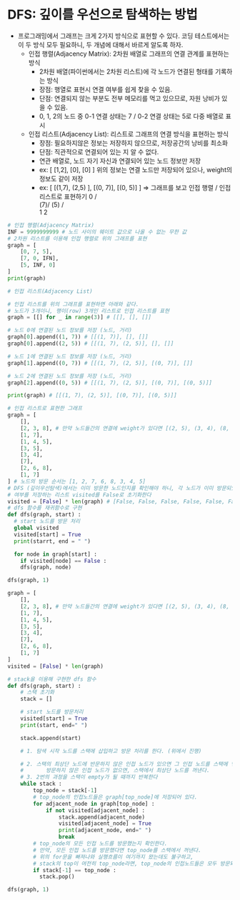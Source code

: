# DFS: 깊이를 우선으로 탐색하는 방법

* 프로그래밍에서 그래프는 크게 2가지 방식으로 표현할 수 있다.
  코딩 테스트에서는 이 두 방식 모두 필요하니, 두 개념에 대해서 바르게 알도록 하자.
  * 인접 행렬(Adjacency Matrix): 2차원 배열로 그래프의 연결 관계를 표현하는 방식
    - 2차원 배열(파이썬에서는 2차원 리스트)에 각 노드가 연결된 형태를 기록하는 방식
    - 장점: 행열로 표현시 연결 여부를 쉽게 찾을 수 있음.
    - 단점: 연결되지 않는 부분도 전부 메모리를 먹고 있으므로, 자원 낭비가 있을 수 있음.
    - 0, 1, 2의 노드 중
    0-1 연결 상태는 7 / 0-2 연결 상태는 5로 다중 배열로 표시
  * 인접 리스트(Adjacency List): 리스트로 그래프의 연결 방식을 표현하는 방식
    - 장점: 필요하지않은 정보는 저장하지 않으므로, 저장공간의 낭비를 최소화
    - 단점: 직관적으로 연결되어 있는 지 알 수 없다.
    - 연관 배열로, 노드 자기 자신과 연결되어 있는 노드 정보만 저장
    - ex: [ [1,2], [0], [0] ]
    위의 정보는 연결 노드만 저장되어 있으나, weight의 정보도 같이 저장
    - ex: [ [(1,7), (2,5) ],
            [(0, 7)],
            [(0, 5)]
          ]
=> 그래프를 보고 인접 행렬 / 인접 리스트로 표현하기
     0
    / \
(7)/   \(5)
  /     \
 1       2

```python
# 인접 행렬(Adjacency Matrix)
INF = 9999999999 # 노드 사이의 웨이트 값으로 나올 수 없는 무한 값
# 2차원 리스트를 이용해 인접 행렬로 위의 그래프를 표현
graph = [
    [0, 7, 5],
    [7, 0, IFN],
    [5, INF, 0]
]
print(graph)
```

```python
# 인접 리스트(Adjacency List)

# 인접 리스트를 위의 그래프를 표현하면 아래와 같다.
# 노드가 3개이니, 행이(row) 3개인 리스트로 인접 리스트를 표현
graph = [[] for _ in range(3)] # [[], [], []]

# 노드 0에 연결된 노드 정보를 저장 (노드, 거리)
graph[0].append((1, 7)) # [[(1, 7)], [], []]
graph[0].append((2, 5)) # [[(1, 7), (2, 5)], [], []]

# 노드 1에 연결된 노드 정보를 저장 (노드, 거리)
graph[1].append((0, 7)) # [[(1, 7), (2, 5)], [(0, 7)], []]

# 노드 2에 연결된 노드 정보를 저장 (노드, 거리)
graph[2].append((0, 5)) # [[(1, 7), (2, 5)], [(0, 7)], [(0, 5)]]

print(graph) # [[(1, 7), (2, 5)], [(0, 7)], [(0, 5)]]
```
```python
# 인접 리스트로 표현한 그래프
graph = [
    [],
    [2, 3, 8], # 만약 노드들간의 연결에 weight가 있다면 [(2, 5), (3, 4), (8, 2)]
    [1, 7],
    [1, 4, 5],
    [3, 5],
    [3, 4], 
    [7],
    [2, 6, 8],
    [1, 7]
] # 노드의 방문 순서는 [1, 2, 7, 6, 8, 3, 4, 5]
# DFS (깊이우선탐색)에서는 이미 방문한 노드인지를 확인해야 하니, 각 노드가 이미 방문되었는지
# 여부를 저장하는 리스트 visited를 False로 초기화한다
visited = [False] * len(graph) # [False, False, False, False, False, False, False, False, False]
# dfs 함수를 재귀함수로 구현
def dfs(graph, start) : 
  # start 노드를 방문 처리
  global visited
  visited[start] = True
  print(starrt, end = " ")

  for node in graph[start] :
    if visited[node] == False :
    dfs(graph, node)

dfs(graph, 1)
```

```python
graph = [
    [],
    [2, 3, 8], # 만약 노드들간의 연결에 weight가 있다면 [(2, 5), (3, 4), (8, 2)]
    [1, 7],
    [1, 4, 5],
    [3, 5],
    [3, 4], 
    [7],
    [2, 6, 8],
    [1, 7]
]
visited = [False] * len(graph)

# stack을 이용해 구현한 dfs 함수
def dfs(graph, start) :
    # 스택 초기화
    stack = []

    # start 노드를 방문처리
    visited[start] = True
    print(start, end=" ")

    stack.append(start)

    # 1. 탐색 시작 노드를 스택에 삽입하고 방문 처리를 한다. (위에서 진행)

    # 2. 스택의 최상단 노드에 반문하지 않은 인접 노드가 있으면 그 인접 노드를 스택에 넣고 방문 처리를 한다
    #       방문하지 않은 인접 노드가 없으면, 스택에서 최상단 노드를 꺼낸다.
    # 3. 2번의 과정을 스택이 empty가 될 때까지 반복한다
    while stack : 
        top_node = stack[-1]
        # top_node의 인접노드들은 graph[top_node]에 저장되어 있다.
        for adjacent_node in graph[top_node] :
            if not visited[adjacent_node] :
                stack.append(adjacent_node)
                visited[adjacent_node] = True
                print(adjacent_node, end=" ")
                break
        # top_node의 모든 인접 노드를 방문했는지 확인한다.
        # 만약, 모든 인접 노드를 방문했다면 top_node를 스택에서 꺼낸다.
        # 위의 for문을 빠져나와 실행흐름이 여기까지 왔는데도 불구하고,
        # stack의 top이 여전히 top_node라면, top_node의 인접노드들은 모두 방문되었다는 의미.
        if stack[-1] == top_node :
          stack.pop()

dfs(graph, 1)

```
